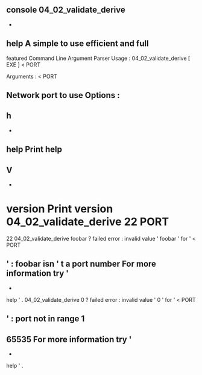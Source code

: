 console
04_02_validate_derive
-
-
help
A
simple
to
use
efficient
and
full
-
featured
Command
Line
Argument
Parser
Usage
:
04_02_validate_derive
[
EXE
]
<
PORT
>
Arguments
:
<
PORT
>
Network
port
to
use
Options
:
-
h
-
-
help
Print
help
-
V
-
-
version
Print
version
04_02_validate_derive
22
PORT
=
22
04_02_validate_derive
foobar
?
failed
error
:
invalid
value
'
foobar
'
for
'
<
PORT
>
'
:
foobar
isn
'
t
a
port
number
For
more
information
try
'
-
-
help
'
.
04_02_validate_derive
0
?
failed
error
:
invalid
value
'
0
'
for
'
<
PORT
>
'
:
port
not
in
range
1
-
65535
For
more
information
try
'
-
-
help
'
.
